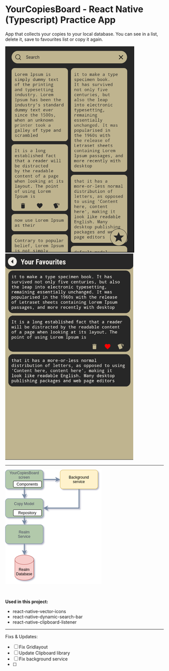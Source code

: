 # YourCopiesBoard - React Native (Typescript) Practice App

App that collects your copies to your local database. You can see in a list, delete it, save to favourites list or copy it again.

![](https://github.com/yeocak/YourCopiesBoard/blob/master/forgithub/first.png)
![](https://github.com/yeocak/YourCopiesBoard/blob/master/forgithub/second.png)

-----

![](https://github.com/yeocak/YourCopiesBoard/blob/master/forgithub/third.png)

<br>

**Used in this project:**
    
- react-native-vector-icons
- react-native-dynamic-search-bar
- react-native-clipboard-listener

----

Fixs & Updates:

- [ ] Fix Gridlayout
- [ ] Update Clipboard library
- [ ] Fix background service
- [ ] 

